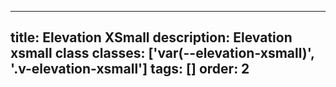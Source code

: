 <!--
 *              Copyright (c) 2025 Visa, Inc.
 *
 * Licensed under the Apache License, Version 2.0 (the "License");
 * you may not use this file except in compliance with the License.
 * You may obtain a copy of the License at
 *
 *         http://www.apache.org/licenses/LICENSE-2.0
 *
 * Unless required by applicable law or agreed to in writing, software
 * distributed under the License is distributed on an "AS IS" BASIS,
 * WITHOUT WARRANTIES OR CONDITIONS OF ANY KIND, either express or implied.
 * See the License for the specific language governing permissions and
 * limitations under the License.
 *
 -->
---
title: Elevation XSmall
description: Elevation xsmall class
classes: ['var(--elevation-xsmall)', '.v-elevation-xsmall']
tags: []
order: 2
---

<div class="box" style="box-shadow: var(--elevation-xsmall);">
</div>
<div class="squircle" style="box-shadow: var(--elevation-xsmall);">
</div>
<div class="circle" style="box-shadow: var(--elevation-xsmall);">
</div>
